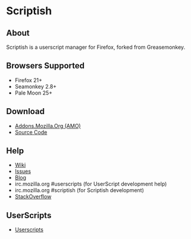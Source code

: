 # Scriptish

## About

Scriptish is a userscript manager for Firefox, forked from Greasemonkey.

## Browsers Supported

* Firefox 21+
* Seamonkey 2.8+
* Pale Moon 25+


## Download

* [Addons.Mozilla.Org (AMO)](https://addons.mozilla.org/firefox/addon/scriptish)
* [Source Code](https://github.com/scriptish/scriptish)

## Help

* [Wiki](https://github.com/scriptish/scriptish/wiki)
* [Issues](https://github.com/scriptish/scriptish/issues)
* [Blog](http://scriptish.org/blog)
* irc.mozilla.org #userscripts (for UserScript development help)
* irc.mozilla.org #scriptish (for Scriptish development)
* [StackOverflow](http://stackoverflow.com/questions/tagged/userscripts)

## UserScripts

* [Userscripts](http://userscripts.org)
